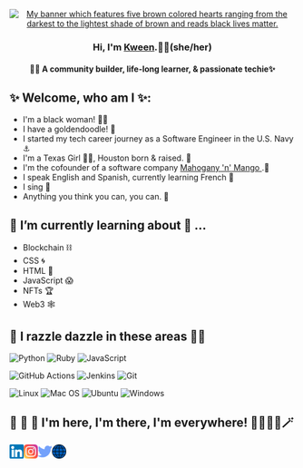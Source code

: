 <p align="center">
    <a href="http://www.thebinarybae.tech/" target="_blank" rel="noreferrer"><img width="1500" height="300" src="/Users/kweenyoallhiadakarrielene/Desktop/kweenkarrielene/images/BLM.jpg" alt="My banner which features five brown colored hearts ranging from the darkest to the lightest shade of brown and reads black lives matter.">
    </a>
</p>

<h3 align="center">
    Hi, I'm <a href="https://www.thebinarybae.tech/" target="_blank" rel="noreferrer">Kween</a>.👋🏾(she/her)
</h3>

<h4 align="center">
    👋🏾 A community builder, life-long learner, & passionate techie✨
</h4>

## ✨ Welcome, who am I ✨:

- I'm a black woman! 💁🏾
- I have a goldendoodle! 🐩
- I started my tech career journey as a Software Engineer in the U.S. Navy ⚓️
- I'm a Texas Girl 🤟🏾, Houston born & raised. 🤠
- I'm the cofounder of a software company <a href="https://www.mahoganyandmango.com/" target="_blank" rel="noreferrer">Mahogany 'n' Mango </a>.🥭
- I speak English and Spanish, currently learning French 🙊
- I sing 🎤
- Anything you think you can, you can. 🤎

## 🧠 I’m currently learning about 🌺 ...

- Blockchain ⛓
- CSS 🌀
- HTML 🚧
- JavaScript 😱
- NFTs 🏆
- Web3 🕸

## 🤩 I razzle dazzle in these areas 💃🏾

![Python](https://img.shields.io/badge/Code-Python-informational?style=flat&logo=Python&color=ffdd54)
![Ruby](https://img.shields.io/badge/Code-Ruby-informational?style=flat&logo=Ruby&color=red)
![JavaScript](https://img.shields.io/badge/Code-JavaScript-blueviolet?style=flat&logo=JavaScript)

![GitHub Actions](https://img.shields.io/badge/CICD-GitHubActions-informational?style=flat&logo=GitHub&color=green)
![Jenkins](https://img.shields.io/badge/CICD-Jenkins-informational?style=flat&logo=Jenkins&color=C47AC0)
![Git](https://img.shields.io/badge/Version-Git-informational?style=flat&logo=Git&color=FF729F)

![Linux](https://img.shields.io/badge/OS-Linux-informational?style=flat&logo=Linux&color=F4E285)
![Mac OS](https://img.shields.io/badge/OS-MacOS-informational?style=flat&logo=MacOS&color=F4A259)
![Ubuntu](https://img.shields.io/badge/OS-Ubuntu-informational?style=flat&logo=Ubuntu&color=5B8E7D)
![Windows](https://img.shields.io/badge/OS-Windows-informational?style=flat&logo=Windows&color=blue)

## 🤎 🥳 👑 I'm here, I'm there, I'm everywhere! 🤗🧚🏾‍♂️🪄

<a href="https://www.linkedin.com/in/kweenyoallhiada/"><img align="left" src="https://raw.githubusercontent.com/jenniferopal/jenniferopal/main/images/linkedin.svg" alt="Kween Yoallhiada | LinkedIn" width="25px"/></a>
<a href="https://instagram.com/thebinarybae"><img align="left" src="https://raw.githubusercontent.com/jenniferopal/jenniferopal/main/images/instagram.svg" alt="Kween Karrielene | Instagram" width="25px"/></a>
<a href="https://twitter.com/thebinarybae"><img align="left" src="https://raw.githubusercontent.com/jenniferopal/jenniferopal/main/images/twitter.svg" alt="Kween Karrielene | Twitter" width="25px"/></a>
<a href="http://www.thebinarybae.tech/"><img align="left" src="https://raw.githubusercontent.com/jenniferopal/jenniferopal/main/images/internet.svg" alt="Kween Karrielene | Official Blog and Website" width="25px"/></a>
